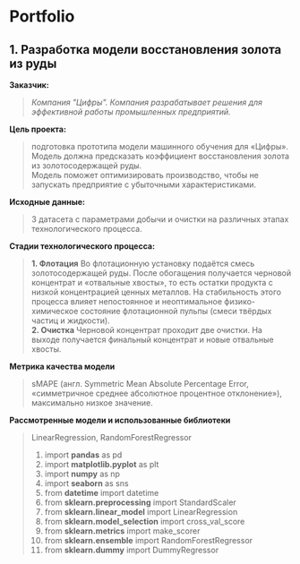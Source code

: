 # Portfolio
## 1. Разработка модели восстановления золота из руды    
**Заказчик:** 
>*Компания "Цифры". Компания разрабатывает решения для эффективной работы промышленных предприятий.*



**Цель проекта:** 
>подготовка прототипа модели машинного обучения для «Цифры».    
Модель должна предсказать коэффициент восстановления золота из золотосодержащей руды.    
Модель поможет оптимизировать производство, чтобы не запускать предприятие с убыточными характеристиками.   

**Исходные данные:** 
>3 датасета  с параметрами добычи и очистки на различных этапах технологического процесса.    

**Стадии технологического процесса:**    

>**1. Флотация**
    Во флотационную установку подаётся смесь золотосодержащей руды. После обогащения получается черновой концентрат и «отвальные хвосты», то есть остатки продукта с низкой концентрацией ценных металлов.
    На стабильность этого процесса влияет непостоянное и неоптимальное физико-химическое состояние флотационной пульпы (смеси твёрдых частиц и жидкости).  
  **2. Очистка** 
    Черновой концентрат проходит две очистки. На выходе получается финальный концентрат и новые отвальные хвосты.

**Метрика качества модели** 
>sMAPE (англ. Symmetric Mean Absolute Percentage Error, «симметричное среднее абсолютное процентное отклонение»), максимально низкое значение.

**Рассмотренные модели и использованные библиотеки** 
> LinearRegression, RandomForestRegressor   
>1. import **pandas** as pd
>2. import **matplotlib.pyplot** as plt
>3. import **numpy** as np
>4. import **seaborn** as sns
>5. from **datetime** import datetime
>6. from **sklearn.preprocessing** import StandardScaler
>7. from **sklearn.linear_model** import LinearRegression
>8. from **sklearn.model_selection** import cross_val_score
>9. from **sklearn.metrics** import make_scorer
>10. from **sklearn.ensemble** import RandomForestRegressor
>11. from **sklearn.dummy** import DummyRegressor



